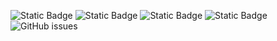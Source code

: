 ![Static Badge](https://img.shields.io/badge/blacklists-60-000000) ![Static Badge](https://img.shields.io/badge/blacklisted-3021398-cc0000) ![Static Badge](https://img.shields.io/badge/whitelisted-2242-00CC00) ![Static Badge](https://img.shields.io/badge/streaming_blacklist-28106-000000) ![GitHub issues](https://img.shields.io/github/issues/fabriziosalmi/blacklists)

